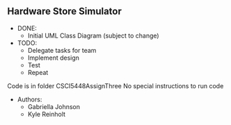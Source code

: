 **Hardware Store Simulator**
---- 
* DONE: 
	* Initial UML Class Diagram (subject to change)
* TODO: 
	* Delegate tasks for team 
	* Implement design 
	* Test 
	* Repeat
	
Code is in folder CSCI5448AssignThree
No special instructions to run code

* Authors: 
	* Gabriella Johnson
	* Kyle Reinholt 
